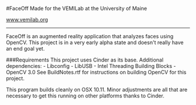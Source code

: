 #FaceOff
Made for the VEMILab at the University of Maine

www.vemilab.org

-------------------------------------------------

FaceOff is an augmented reality application that analyzes faces using OpenCV.
This project is in a very early alpha state and doesn't really have an end goal yet.


###Requirements
This project uses Cinder as its base.
Additional dependencies:
    - Libconfig
    - LibUSB
    - Intel Threading Building Blocks
    - OpenCV 3.0
See BuildNotes.rtf for instructions on building OpenCV for this project.


This program builds cleanly on OSX 10.11. Minor adjustments are all that are necessary to get this running on other platforms thanks to Cinder.